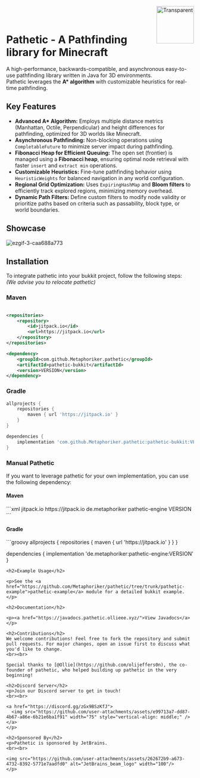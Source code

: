 <img src="https://github.com/user-attachments/assets/2f5335e3-b095-4e2f-a9de-e3ac46fbaf45" alt="Transparent" width="100" height="100" align="right" />
<br><br>

<h1>Pathetic - A Pathfinding library for Minecraft</h1>

<p>A high-performance, backwards-compatible, and asynchronous easy-to-use pathfinding library written in Java for 3D environments.
<br> Pathetic leverages the <b>A* algorithm</b> with customizable heuristics for real-time pathfinding.</p>

<h2>Key Features</h2>

<ul>
  <li><b>Advanced A* Algorithm:</b> Employs multiple distance metrics (Manhattan, Octile, Perpendicular) and height differences for pathfinding, optimized for 3D worlds like Minecraft.</li>
  <li><b>Asynchronous Pathfinding:</b> Non-blocking operations using <code>CompletableFuture</code> to minimize server impact during pathfinding.</li>
  <li><b>Fibonacci Heap for Efficient Queuing:</b> The open set (frontier) is managed using a <b>Fibonacci heap</b>, ensuring optimal node retrieval with faster <code>insert</code> and <code>extract min</code> operations.</li>
  <li><b>Customizable Heuristics:</b> Fine-tune pathfinding behavior using <code>HeuristicWeights</code> for balanced navigation in any world configuration.</li>
  <li><b>Regional Grid Optimization:</b> Uses <code>ExpiringHashMap</code> and <b>Bloom filters</b> to efficiently track explored regions, minimizing memory overhead.</li>
  <li><b>Dynamic Path Filters:</b> Define custom filters to modify node validity or prioritize paths based on criteria such as passability, block type, or world boundaries.</li>
</ul>

<h2>Showcase</h2>

![ezgif-3-caa688a773](https://github.com/user-attachments/assets/ab243485-f122-4067-bab0-a5ed97b717c1)

<h2>Installation</h2>

To integrate pathetic into your bukkit project, follow the following steps:
<br>
*(We advise you to relocate pathetic)*

<h3>Maven</h3>

```xml

<repositories>
    <repository>
        <id>jitpack.io</id>
        <url>https://jitpack.io</url>
    </repository>
</repositories>

<dependency>
    <groupId>com.github.Metaphoriker.pathetic</groupId>
    <artifactId>pathetic-bukkit</artifactId>
    <version>VERSION</version>
</dependency>
```

<h3>Gradle</h3>

```groovy
allprojects {
    repositories {
        maven { url 'https://jitpack.io' }
    }
}

dependencies {
    implementation 'com.github.Metaphoriker.pathetic:pathetic-bukkit:VERSION'
}
```

<h3>Manual Pathetic</h3>
If you want to leverage pathetic for your own implementation, you can use the following dependency:

<h4>Maven</h4>
```xml
<repositories>
    <repository>
        <id>jitpack.io</id>
        <url>https://jitpack.io</url>
    </repository>
</repositories>

<dependency>
    <groupId>de.metaphoriker</groupId>
    <artifactId>pathetic-engine</artifactId>
    <version>VERSION</version>
</dependency>
```

<h4>Gradle</h4>
```groovy
allprojects {
    repositories {
        maven { url 'https://jitpack.io' }
    }
}

dependencies {
    implementation 'de.metaphoriker:pathetic-engine:VERSION'
}
```
<h2>Example Usage</h2>

<p>See the <a href="https://github.com/Metaphoriker/pathetic/tree/trunk/pathetic-example">pathetic-example</a> module for a detailed bukkit example.</p>

<h2>Documentation</h2>

<p><a href="https://javadocs.pathetic.ollieee.xyz/">View Javadocs</a></p>

<h2>Contributions</h2>
We welcome contributions! Feel free to fork the repository and submit pull requests. For major changes, open an issue first to discuss what you'd like to change.
<br><br>

Special thanks to [@Ollie](https://github.com/olijeffers0n), the co-founder of pathetic, who helped building up pathetic in the very beginning!

<h2>Discord Server</h2>
<p>Join our Discord server to get in touch!
<br><br>

<a href="https://discord.gg/zGx9BSzKfJ">
  <img src="https://github.com/user-attachments/assets/e99713a7-dd87-4b67-a86e-6b21e6ba1f91" width="75" style="vertical-align: middle;" />
</a>
</p>

<h2>Sponsored By</h2>
<p>Pathetic is sponsored by JetBrains.
<br><br>

<img src="https://github.com/user-attachments/assets/262672b9-a673-4732-8392-5771e7aadfd0" alt="JetBrains_beam_logo" width="100"/>
</p>
